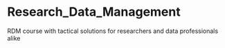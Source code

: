 # Research_Data_Management
RDM course with tactical solutions for researchers and data professionals alike
